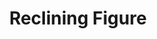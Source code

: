 ---
layout: art
title: Reclining Figure
section: art
type: figure-drawing
home: true
description: Figure Drawing of Ayesha from April 26th, 2014.
alt: Drawing of a nude seated woman.
medium: Vine Charcoal and white Nupastel on grey paper
large-image: ayesha-4-26-14-large.jpg
small-image: ayesha-4-26-14-small.jpg
size: 1622x2141
---